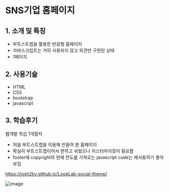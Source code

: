 # SNS기업 홈페이지

## 1. 소개 및 특징
- 부트스트랩을 활용한 반응형 홈페이지
- 자바스크립트는 거의 사용되지 않고 외관만 구현된 상태
- 1페이지

## 2. 사용기술
- HTML
- CSS
- bootstrap
- javascript

## 3. 학습후기
웹개발 학습 1개월차
- 처음 부트스트랩을 이용해 만들어 본 홈페이지
- 확실히 부트스트랩이어서 편하고 쉬웠으나 커스터마이징이 필요함
- footer에 copyright의 현재 연도를 가져오는 javascript code는 재사용하기 좋아보임


https://josh2kv.github.io/LoopLab-social-theme/

![image](https://user-images.githubusercontent.com/79514508/113094411-94f17300-922c-11eb-853f-db3c1954f3a9.png)

